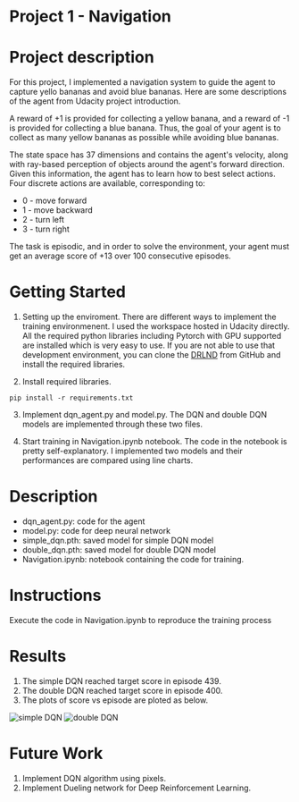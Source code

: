 # Project 1 - Navigation

Project description
=========
For this project, I implemented a navigation system to guide the agent to capture yello bananas and avoid blue bananas. Here are some descriptions of the agent from Udacity project introduction. 

A reward of +1 is provided for collecting a yellow banana, and a reward of -1 is provided for collecting a blue banana. Thus, the goal of your agent is to collect as many yellow bananas as possible while avoiding blue bananas.

The state space has 37 dimensions and contains the agent's velocity, along with ray-based perception of objects around the agent's forward direction. Given this information, the agent has to learn how to best select actions. Four discrete actions are available, corresponding to:

- 0 - move forward
- 1 - move backward
- 2 - turn left
- 3 - turn right

The task is episodic, and in order to solve the environment, your agent must get an average score of +13 over 100 consecutive episodes.

Getting Started
=========
1. Setting up the enviroment. There are different ways to implement the training environmenent. I used the workspace hosted in Udacity directly. All the required python libraries including Pytorch with GPU supported are installed which is very easy to use. If you are not able to use that development environment, you can clone the [DRLND](https://github.com/udacity/deep-reinforcement-learning#dependencies) from GitHub and install the required libraries. 

2. Install required libraries. 

```
pip install -r requirements.txt
```

3. Implement dqn_agent.py and model.py. The DQN and double DQN models are implemented through these two files. 

4. Start training in Navigation.ipynb notebook. The code in the notebook is pretty self-explanatory. I implemented two models and their performances are compared using line charts. 

Description
==========
- dqn_agent.py: code for the agent
- model.py: code for deep neural network
- simple_dqn.pth: saved model for simple DQN model
- double_dqn.pth: saved model for double DQN model
- Navigation.ipynb: notebook containing the code for training. 


Instructions
==========
Execute the code in Navigation.ipynb to reproduce the training process

Results
==========

1. The simple DQN reached target score in episode 439. 
2. The double DQN reached target score in episode 400. 
3. The plots of score vs episode are ploted as below.


![simple DQN]('./imgs/simple_dqn.JPG')
![double DQN]('./imgs/doubel_dqn.JPG)

Future Work
========
1. Implement DQN algorithm using pixels.
2. Implement Dueling network for Deep Reinforcement Learning.